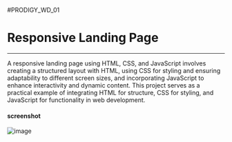 #PRODIGY_WD_01
# Responsive Landing Page 
----------------------------
<p>A responsive landing page using HTML, CSS, and JavaScript involves creating a structured layout with HTML, using CSS for styling and ensuring adaptability to different screen sizes, and incorporating JavaScript to enhance interactivity and dynamic content. This project serves as a practical example of integrating HTML for structure, CSS for styling, and JavaScript for functionality in web development.</p>
<h4>screenshot</h4>








![image](https://github.com/user-attachments/assets/14314752-7ab8-46e7-b885-a8d618c7017b)





